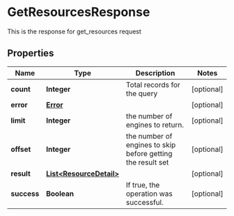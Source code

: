 

# GetResourcesResponse

This is the response for get_resources request
## Properties

Name | Type | Description | Notes
------------ | ------------- | ------------- | -------------
**count** | **Integer** | Total records for the query |  [optional]
**error** | [**Error**](Error.md) |  |  [optional]
**limit** | **Integer** | the number of engines to return. |  [optional]
**offset** | **Integer** | the number of engines to skip before getting the result set |  [optional]
**result** | [**List&lt;ResourceDetail&gt;**](ResourceDetail.md) |  |  [optional]
**success** | **Boolean** | If true, the operation was successful. |  [optional]



